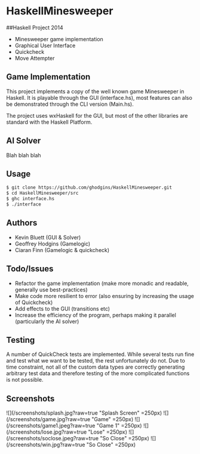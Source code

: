 HaskellMinesweeper
==================

##Haskell Project 2014
  - Minesweeper game implementation
  - Graphical User Interface
  - Quickcheck
  - Move Attempter


## Game Implementation
This project implements a copy of the well known game Minesweeper in Haskell. It is playable through the GUI (interface.hs), most features can also be demonstrated through the CLI version (Main.hs).

The project uses wxHaskell for the GUI, but most of the other libraries are standard with the Haskell Platform.


## AI Solver
Blah blah blah

## Usage
```sh
$ git clone https://github.com/ghodgins/HaskellMinesweeper.git
$ cd HaskellMinesweeper/src
$ ghc interface.hs
$ ./interface
```

## Authors
 - Kevin Bluett (GUI & Solver)
 - Geoffrey Hodgins (Gamelogic)
 - Ciaran Finn (Gamelogic & quickcheck)

## Todo/Issues
- Refactor the game implementation (make more monadic and readable, generally use best-practices)
- Make code more resilient to error (also ensuring by increasing the usage of Quickcheck)
- Add effects to the GUI (transitions etc)
- Increase the efficiency of the program, perhaps making it parallel (particularly the AI solver)

## Testing
A number of QuickCheck tests are implemented. While several tests run fine and test what we want to be tested, the rest unfortunately do not. Due to time constraint, not all of the custom data types are correctly generating arbitrary test data and therefore testing of the more complicated functions is not possible.


## Screenshots
![](/screenshots/splash.jpg?raw=true "Splash Screen" =250px)
![](/screenshots/game.jpg?raw=true "Game" =250px)
![](/screenshots/game1.jpeg?raw=true "Game 1" =250px)
![](/screenshots/lose.jpg?raw=true "Lose" =250px)
![](/screenshots/soclose.jpeg?raw=true "So Close" =250px)
![](/screenshots/win.jpg?raw=true "So Close" =250px)
